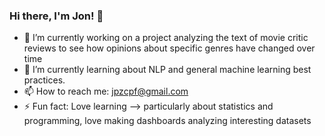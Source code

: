 ### Hi there, I'm Jon! 👋


- 🔭 I’m currently working on a project analyzing the text of movie critic reviews to see how opinions about specific genres have changed over time
- 🌱 I’m currently learning about NLP and general machine learning best practices.
- 📫 How to reach me: jpzcpf@gmail.com
- ⚡ Fun fact: Love learning --> particularly about statistics and programming, love making dashboards analyzing interesting datasets

